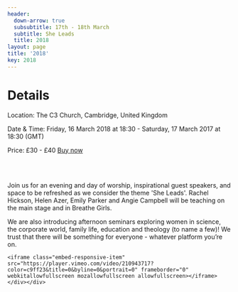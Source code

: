 ```yaml
---
header:
  down-arrow: true
  subsubtitle: 17th - 18th March
  subtitle: She Leads
  title: 2018
layout: page
title: '2018'
key: 2018
---
```


<h1 class="text-center">Details</h1>

<div class="container-fluid text-center">
<p>
Location: The C3 Church, Cambridge, United Kingdom
</p>
<p>
Date & Time: Friday, 16 March 2018 at 18:30 - Saturday, 17 March 2017 at 18:30 (GMT)
</p>
<p>
Price: £30 - £40 <a href="https://breathe2018.eventbrite.com">Buy now</a>
</p>
<br>
<br>
</div>

Join us for an evening and day of worship, inspirational guest speakers, and space to be refreshed as we consider the theme 'She Leads'. Rachel Hickson, Helen Azer, Emily Parker and Angie Campbell will be teaching on the main stage and in Breathe Girls.

We are also introducing afternoon seminars exploring women in science, the corporate world, family life, education and theology (to name a few)! We trust that there will be something for everyone - whatever platform you’re on.

<div class=”row”><div class="col-md-6">

  

  <div class="embed-responsive embed-responsive-16by9">

    <iframe class="embed-responsive-item" src="https://player.vimeo.com/video/210943717?color=c9ff23&title=0&byline=0&portrait=0" frameborder="0" webkitallowfullscreen mozallowfullscreen allowfullscreen></iframe></div></div>

</div>

<!--
<div class="container-fluid">
<div class="row">
<h1 class="text-center">Speakers</h1>

</div>

<div class="row">

<div class="col-md-9">
<h2><span class="alt-title">Julie</span> Galanti</h2>

    <p>
    Julie lives a full life as a wife, mother, pastor, leader and friend. She looks after Sisterhood and Pastoral Care for Hillsong Church’s Central London location. The growth curve of the church to thousands of people is reflective of the growth curve of her internal life as she has remained planted in the local church, walking with Jesus. Other than her family, her passion is seeing people encounter God every Sunday, learning to walk a path of longevity and experiencing ever-increasing revelation. She also enjoys reading, adventure trips (once swimming on the back of a whale shark!) and entertaining (true to her Greek heritage, alarming guests with oversized food portions!)
    </p>

</div>
<div class="col-md-3">
<img src="/img/juliegalanti.jpg" alt="Julie Galanti" class="img-responsive img-circle">
</div>

</div>

<br>

<div class="row">

<div class="col-md-9 col-md-push-3">
<h2><span class="alt-title">Lydia</span> Todd</h2>

    <p>
    Lydia Todd is encouraging, warm, gracious and full of positivity. Together, along with her husband Roy, they lead the Junction church in Loughborough and Leicester. Lydia was born near Leeds and studied theology at university. People love her brilliant way of inspiring them to face the challenges of everyday life with faith and hope. Lydia is down to earth and real. When she’s not doing church stuff, you’ll probably find her at the gym!
    </p>

</div>
<div class="col-md-3 col-md-pull-9">
<img src="/img/lydiatodd.jpg" alt="Lydia Todd" class="img-responsive img-circle">
</div>

</div>

<br>

<div class="row">
<div class="col-md-9 text-right">

    <h2><span class="alt-title">Angie</span> Campbell</h2>
    
    
    <p>
    Angie Campbell is a Senior Pastor at C3, who has a particular flair for finding a need, making a plan and then doing something about it! Angie’s particular passions are for women and for those in society who are the most vulnerable. Establishing Cambridge City Foodbank and Look Cambridge has been part of outworking her passion.
    </p>
    
    <p>
    As your host for Breathe Angie has crafted a conference that will inspire, challenge and equip you. Angie’s goal is for everyone to leave feeling grateful for being a woman.
    </p>

</div>

<div class="col-md-3">
<img src="/img/angie-2.jpg" alt="Angie Campbell" class="img-responsive img-circle">
</div>
</div>

</div>

<br>

<h1 class="text-center">Breathe <span class="alt-title">Girls</span></h1>

<div class="text-right">

<p class="text-center">
Our 2 Breathe Girls sessions will be led by the C3 youth team where Debbie will be the guest speaker. <br>
There will be plenty of opportunity to relax, make friends and inspire one another.
</p>

<br>

<div class="row">
<div class="col-md-9">
<h2><span class="alt-title">Debbie</span> Benger</h2>
<p>
Debbie has grown up in church and has been involved in many aspects of serving and leadership throughout her church life. Along with her husband Nathan, they are the Youth Pastors and Derby Location Pastors of Christian Life Church, and have a 3 year old son called Zion. Debbie currently works for the NHS as a Neonatal Nursery Nurse. She previously studied as a midwife, where she often found herself in the surreal situation of witnessing the miracle of childbirth and repeatedly saying "Come on, you can do it. Just one more push! And breathe!"
</p>

    </div>
    <div class="col-md-3">
        <img src="/img/debbiebenger.jpg" alt="Debbie Benger" class="img-responsive img-circle">
    </div>

</div>

</div>

<div class="row">
<div class="col-md-9 col-md-push-3">
<h1>Kids</h1>

    <p>Kids you don’t have to miss out on all the fun!</p>
    
    <p>Our Kids Conference exists to give your child an opportunity to meet God for themselves. They will enjoy a Saturday of hilarious activities, crafts, games, films and worship together as we mirror Breathe 2017’s theme of BLESSED. </p>
    
    <p>BOOK IN AT <a href="https://thec3.uk/kidsconference">THEC3.UK/KIDSCONFERENCE</a></p>
    
    <div class="col-md-3 col-md-push-9">
      <img src="/img/compassion.png" alt="Compassion" class="img-responsive img-rounded">
    </div>
    <div class="clearfix"></div>
    <div class="col-md-12 text-right">
    <p>
    This year Breathe Conference is partnering with Compassion to help release children from poverty. We can do this in a very practical way by bringing knitted baby bonnets, muslins and 0-12 month age socks to be taken to Compassion projects in Kenya. The Compassion team will be joining us at the conference, along with a Compassion Graduate and the Any Girl Exhibition.
    </p>
    
    </div>

</div>
<div class="col-md-3 col-md-pull-9">
<img src="/img/07.jpg" alt="Kids" class="img-responsive">
</div>
</div>

<div class="row text-center">
<div class="col-md-12">
<br>
<p class="h1 alt-title quote-lg">

    "Blessed are the pure in heart,  <br>
    for they will see God." <br>
    </p>
    
    <p>
    Matthew 5:8 NIV
    </p>

</div>

</div>

<br>

<div class="row">
<div class="col-md-12">
<div class="text-center">
<a type="button" href="/assets/breathebrochure_2017.pdf" class="btn btn-secondary btn-lg">Get the Brochure</a>
</div>
</div>
</div>
-->
<!-- HACK! -->
<style>
@media (min-width: 993px) {

\#map {
margin-top: 100px;
}
}

</style>